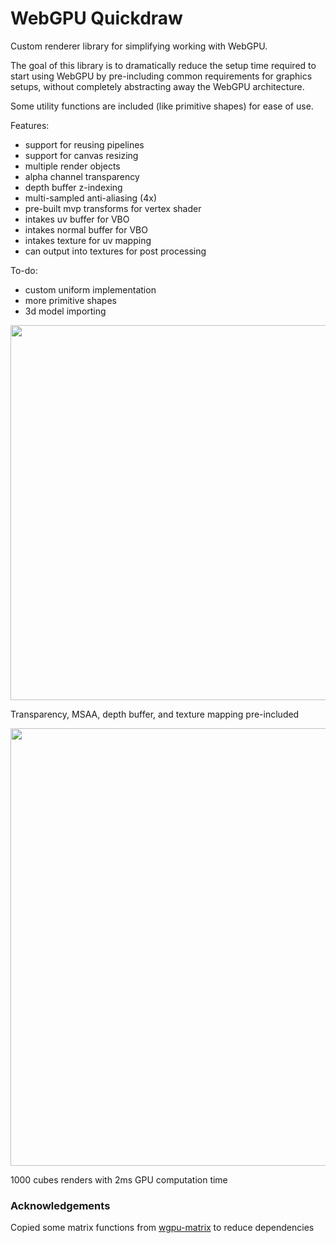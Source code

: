 # WebGPU Quickdraw

Custom renderer library for simplifying working with WebGPU.

The goal of this library is to dramatically reduce the setup time required
to start using WebGPU by pre-including common requirements for graphics setups,
without completely abstracting away the WebGPU architecture.

Some utility functions are included (like primitive shapes) for ease of use.

Features:
- support for reusing pipelines
- support for canvas resizing
- multiple render objects
- alpha channel transparency
- depth buffer z-indexing
- multi-sampled anti-aliasing (4x)
- pre-built mvp transforms for vertex shader
- intakes uv buffer for VBO
- intakes normal buffer for VBO
- intakes texture for uv mapping
- can output into textures for post processing

To-do:
- custom uniform implementation
- more primitive shapes
- 3d model importing

<img src="https://sinsinkun.github.io/webgpu-quickdraw/screenshot2.png" width="600px" />

Transparency, MSAA, depth buffer, and texture mapping pre-included

<img src="https://sinsinkun.github.io/webgpu-quickdraw/screenshot.png" width="700px" />

1000 cubes renders with 2ms GPU computation time

### Acknowledgements

Copied some matrix functions from [wgpu-matrix](https://github.com/greggman/wgpu-matrix) to reduce dependencies